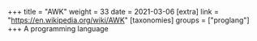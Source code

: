 +++
title = "AWK"
weight = 33
date = 2021-03-06
[extra]
link = "https://en.wikipedia.org/wiki/AWK"
[taxonomies]
groups = ["proglang"]
+++
A programming language

